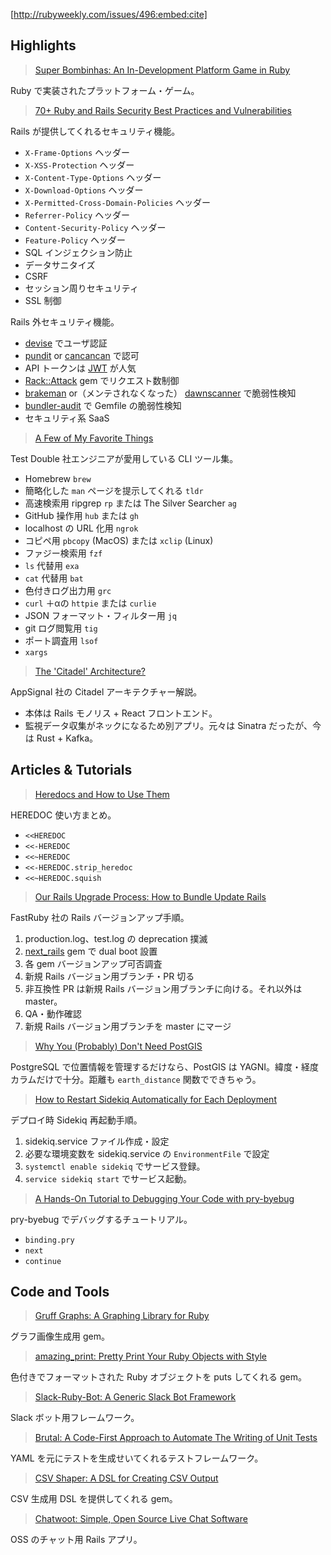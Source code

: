 [http://rubyweekly.com/issues/496:embed:cite]

## Highlights

> [Super Bombinhas: An In-Development Platform Game in Ruby](https://rubyweekly.com/link/86559/web)

Ruby で実装されたプラットフォーム・ゲーム。

> [70+ Ruby and Rails Security Best Practices and Vulnerabilities](https://rubyweekly.com/link/86560/web)

Rails が提供してくれるセキュリティ機能。

- `X-Frame-Options` ヘッダー
- `X-XSS-Protection` ヘッダー
- `X-Content-Type-Options` ヘッダー
- `X-Download-Options` ヘッダー
- `X-Permitted-Cross-Domain-Policies` ヘッダー
- `Referrer-Policy` ヘッダー
- `Content-Security-Policy` ヘッダー
- `Feature-Policy` ヘッダー
- SQL インジェクション防止
- データサニタイズ
- CSRF
- セッション周りセキュリティ
- SSL 制御

Rails 外セキュリティ機能。

- [devise](https://github.com/heartcombo/devise) でユーザ認証
- [pundit](https://github.com/varvet/pundit) or [cancancan](https://github.com/CanCanCommunity/cancancan) で認可
- API トークンは [JWT](https://github.com/jwt/ruby-jwt) が人気
- [Rack::Attack](https://github.com/kickstarter/rack-attack) gem でリクエスト数制御
- [brakeman](https://github.com/presidentbeef/brakeman) or（メンテされなくなった） [dawnscanner](https://github.com/thesp0nge/dawnscanner) で脆弱性検知
- [bundler-audit](https://github.com/rubysec/bundler-audit) で Gemfile の脆弱性検知
- セキュリティ系 SaaS

> [A Few of My Favorite Things](https://rubyweekly.com/link/86562/web)

Test Double 社エンジニアが愛用している CLI ツール集。

- Homebrew `brew`
- 簡略化した `man` ページを提示してくれる `tldr`
- 高速検索用 ripgrep `rp` または The Silver Searcher `ag`
- GitHub 操作用 `hub` または `gh`
- localhost の URL 化用 `ngrok`
- コピペ用 `pbcopy` (MacOS) または `xclip` (Linux)
- ファジー検索用 `fzf`
- `ls` 代替用 `exa`
- `cat` 代替用 `bat`
- 色付きログ出力用 `grc`
- `curl` ＋αの `httpie` または `curlie`
- JSON フォーマット・フィルター用 `jq`
- git ログ閲覧用 `tig`
- ポート調査用 `lsof`
- `xargs`

> [The 'Citadel' Architecture?](https://rubyweekly.com/link/86563/web)

AppSignal 社の Citadel アーキテクチャー解説。

- 本体は Rails モノリス + React フロントエンド。
- 監視データ収集がネックになるため別アプリ。元々は Sinatra だったが、今は Rust + Kafka。

## Articles & Tutorials

> [Heredocs and How to Use Them](https://rubyweekly.com/link/86569/web)

HEREDOC 使い方まとめ。

- `<<HEREDOC`
- `<<-HEREDOC`
- `<<~HEREDOC`
- `<<-HEREDOC.strip_heredoc`
- `<<~HEREDOC.squish`

> [Our Rails Upgrade Process: How to Bundle Update Rails](https://rubyweekly.com/link/86571/web)

FastRuby 社の Rails バージョンアップ手順。

1. production.log、test.log の deprecation 撲滅
2. [next_rails](https://github.com/fastruby/next_rails) gem で dual boot 設置
3. 各 gem バージョンアップ可否調査
4. 新規 Rails バージョン用ブランチ・PR 切る
5. 非互換性 PR は新規 Rails バージョン用ブランチに向ける。それ以外は master。
6. QA・動作確認
7. 新規 Rails バージョン用ブランチを master にマージ

> [Why You (Probably) Don't Need PostGIS](https://rubyweekly.com/link/86574/web)

PostgreSQL で位置情報を管理するだけなら、PostGIS は YAGNI。緯度・経度カラムだけで十分。距離も `earth_distance` 関数でできちゃう。

> [How to Restart Sidekiq Automatically for Each Deployment](https://rubyweekly.com/link/86576/web)

デプロイ時 Sidekiq 再起動手順。

1. sidekiq.service ファイル作成・設定
2. 必要な環境変数を sidekiq.service の `EnvironmentFile` で設定
3. `systemctl enable sidekiq` でサービス登録。
4. `service sidekiq start` でサービス起動。

> [A Hands-On Tutorial to Debugging Your Code with pry-byebug](https://rubyweekly.com/link/86579/web)

pry-byebug でデバッグするチュートリアル。

- `binding.pry`
- `next`
- `continue`

## Code and Tools

> [Gruff Graphs: A Graphing Library for Ruby](https://rubyweekly.com/link/86581/web)

グラフ画像生成用 gem。

> [amazing_print: Pretty Print Your Ruby Objects with Style](https://rubyweekly.com/link/86582/web)

色付きでフォーマットされた Ruby オブジェクトを puts してくれる gem。

> [Slack-Ruby-Bot: A Generic Slack Bot Framework](https://rubyweekly.com/link/86583/web)

Slack ボット用フレームワーク。

> [Brutal: A Code-First Approach to Automate The Writing of Unit Tests](https://rubyweekly.com/link/86584/web)

YAML を元にテストを生成せいてくれるテストフレームワーク。

> [CSV Shaper: A DSL for Creating CSV Output](https://rubyweekly.com/link/86585/web)

CSV 生成用 DSL を提供してくれる gem。

> [Chatwoot: Simple, Open Source Live Chat Software](https://rubyweekly.com/link/86586/web)

OSS のチャット用 Rails アプリ。
